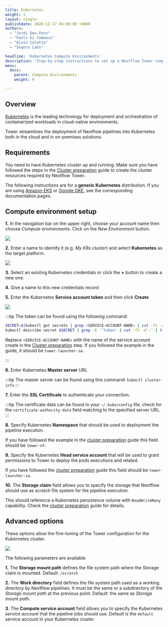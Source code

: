 ```yaml
---
title: Kubernetes
weight: 1
layout: single
publishdate: 2020-12-17 04:00:00 +0000
authors:
  - "Jordi Deu-Pons"
  - "Paolo Di Tommaso"
  - "Alain Coletta"
  - "Seqera Labs"

headline: 'Kubernetes Compute Environments'
description: 'Step-by-step instructions to set up a Nextflow Tower compute environment for a Kubernetes cluster'
menu:
  docs:
    parent: Compute Environments
    weight: 9

---
```

## Overview

[Kubernetes](https://kubernetes.io/) is the leading technology for deployment and orchestration of containerized workloads in cloud-native environments.

Tower streamlines the deployment of Nextflow pipelines into Kubernetes both in the
cloud and in on-premises solutions.


## Requirements

You need to have Kubernetes cluster up and running. Make sure you have followed
the steps in the [Cluster preparation](https://github.com/seqeralabs/nf-tower-k8s) guide to create the cluster resources required by Nextflow Tower.

The following instructions are for a **generic Kubernetes** distribution. If you are using
[Amazon EKS](/docs/compute-envs/eks/) or [Google GKE](/docs/compute-envs/gke/), see the corresponding documentation pages.


## Compute environment setup  

**1.** In the navigation bar on the upper right, choose your account name then choose
*Compute environments*. Click on the *New Environment* button.

![](/uploads/2020/09/aws_new_env.png)


**2.** Enter a name to identify it (e.g. *My K8s cluster*) and select **Kubernetes** as the target
platform.

![](/uploads/2020/12/k8s_new_env.png)


**3.** Select an existing Kubernetes credentials or click the **+** button to create a new one.

**4.** Give a name to this new credentials record

**5.** Enter the Kubernetes **Service account token** and then click **Create**

![](/uploads/2020/12/k8s_credentials.png)



:::tip
The token can be found using the following command:

```bash
SECRET=$(kubectl get secrets | grep <SERVICE-ACCOUNT-NAME> | cut -f1 -d ' ')
kubectl describe secret $SECRET | grep -E '^token' | cut -f2 -d':' | tr -d '\t'
```

Replace `<SERVICE-ACCOUNT-NAME>` with the name of the service account create in the [Cluster preparation](https://github.com/seqeralabs/nf-tower-k8s/blob/master/cluster-preparation.md#2-service-account--role-creation) step.
If you followed the example in the guide, it should be `tower-launcher-sa`.

:::


**6.** Enter Kubernetes **Master server** URL

:::tip
The master server can be found using this command: `kubectl cluster-info`
:::

**7.** Enter the **SSL Certificate** to authenticate your connection.

:::tip
The certificate data can be found in your `~/.kube/config` file, check for the `certificate-authority-data` field matching to the specified server URL.
:::

**8.** Specify Kubernetes **Namespace** that should be used to deployment the pipeline execution.

If you have followed the example in the [cluster preparation](https://github.com/seqeralabs/nf-tower-k8s/blob/master/cluster-preparation.md#2-service-account--role-creation) guide this field should be `tower-nf`.

**9.** Specify the Kubernetes **Head service account** that will be used to grant permissions to Tower to deploy the pods executions and related.

If you have followed the [cluster preparation](https://github.com/seqeralabs/nf-tower-k8s/blob/master/cluster-preparation.md#2-service-account--role-creation) guide this field should be `tower-launcher-sa`.

**10.** The **Storage claim** field allows you to specify the storage that Nextflow should use as
scratch file system for the pipeline execution.

This should reference a Kubernetes persistence volume with `ReadWriteMany` capability.
Check the [cluster preparation](https://github.com/seqeralabs/nf-tower-k8s/blob/master/cluster-preparation.md#3-storage-configuration) guide for details.

## Advanced options

These options allow the fine-tuning of the Tower configuration for the Kubernetes cluster.


![](/uploads/2020/12/advanced_options.png)


The following parameters are available:

**1.** The **Storage mount path** defines the file system path where the Storage claim is mounted. Default: `/scratch`

**2.** The **Work directory** field defines the file system path used as a working directory by Nextflow pipelines. It must be the same or a subdirectory of the *Storage mount path* at the previous point. Default: the same as *Storage mount path*.

**3.** The  **Compute service account** field allows you to specify the Kubernetes *service account* that the pipeline jobs should use. Default is the `default` service account in your Kubernetes cluster.
